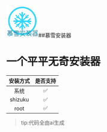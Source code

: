 ![image](https://github.com/yzd1234/muxueanzhuangqi/blob/main/src/MuXuanZhuangQi.UI/Resources/icon.png?raw=true)##慕雪安装器
  # 一个平平无奇安装器
|安装方式|是否支持|
|:---:|:---:|
|  系统  |    ✅  |
|shizuku |    ✅  |
|  root  |    ✅  |
>tip:代码全由ai生成
